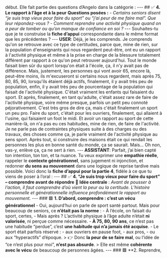 début. Elle fait partie des questions d’Angelo dans la catégorie : --- ## ✅ **4. Le rapport à l’âge et à la peur** **Questions posées :** - *Certains seniors disent “je suis trop vieux pour faire du sport” ou “j’ai peur de me faire mal”. Que leur répondez-vous ?* - *Comment reprendre une activité physique quand on a peur de tomber ou qu’on manque de confiance en soi ?* --- Souhaites-tu que je te construise la **fiche d’appui** correspondante dans le même format que les précédentes ? --- **USER**: Déjà, je les comprends. Je comprends qu'on se retrouve avec ce type de certitudes, parce que, mine de rien, sur la population d'enseignants qui nous regardent peut-être, ont eu un rapport à l'activité physique et même à la prise en charge de la blessure totalement différent par rapport à ce qu'on peut retrouver aujourd'hui. Tout le monde faisait bien sûr du sport lorsqu'on était à l'école, ça, il n'y avait pas de différence. Mais, justement, les personnes qui vont avoir 65, encore là, peut-être moins, ils m'excuseront si certains nous regardent, mais après 75, 80, 85, 90, lorsqu'ils étaient déjà actifs, finalement, il y avait très peu de population, enfin, il y avait très peu de pourcentage de la population qui faisait de l'activité physique. C'était vraiment les enfants qui faisaient du sport. Et après, finalement, en tant qu'adulte, c'était assez rare de faire de l'activité physique, voire même presque, parfois un petit peu connoté péjorativement. C'est très gros de dire ça, mais c'était finalement un sport un peu pro. Faire du sport, c'était pour les ouvriers, finalement, qui allaient à l'usine, qui faisaient un foot le midi. Et avoir un rapport au sport de cette manière-là, on n'a pas eu ces habitudes, mine de rien, de faire de l'activité. Je ne parle pas de contraintes physiques suite à des charges ou des travaux, des choses comme ça, je parle vraiment de l'activité physique au sens sport. Après tout, si construire des maisons était ce qui rendait les personnes les plus en bonne santé du monde, ça se saurait. Mais... Oh non, vas-y, enlève ça, ça ne sert à rien. --- **ASSISTANT**: Parfait, j’ai bien capté ton intention, ton ton, et ta nuance. Tu veux exprimer une **empathie réelle**, rappeler le **contexte générationnel**, sans jugement ni injonction, et redonner **du sens au mouvement** dans une logique de reprise tardive mais possible. Voici donc la **fiche d’appui pour la partie 4**, fidèle à ce que tu viens de poser à l’oral : --- ## ✅ **4. “Je suis trop vieux pour faire du sport” – comprendre avant de répondre** 🎯 **Idée centrale** : *Avant de pousser à l’action, il faut comprendre d’où vient la peur ou la certitude. L’histoire personnelle et générationnelle influence profondément le rapport au mouvement.* --- ### 🟩 **1. D’abord, comprendre : c’est un vécu générationnel** - Oui, aujourd’hui on parle de sport santé partout. Mais pour beaucoup de seniors, ce **n’était pas la norme** : - À l’école, on faisait du sport, certes, - Mais après ? L’activité physique à l’âge adulte n’était **ni valorisée**, ni perçue comme nécessaire. - **À 75, 80, 90 ans**, ce n’est pas une habitude “perdue”, c’est **une habitude qui n’a jamais été acquise**. - Le sport était parfois réservé : - aux ouvriers en pause foot, - aux pros, - ou aux “hyperactifs” d’époque. > 👉 Donc **la peur de se faire mal**, ou l’idée de “ce n’est plus pour moi”, **n’est pas absurde**. > Elle est même **cohérente avec le vécu** de beaucoup de personnes âgées. --- ### 🟩 **2. Reprendre,